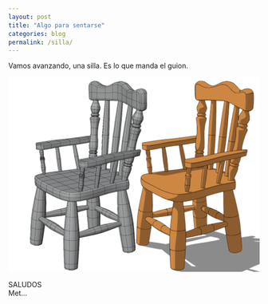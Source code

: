```yaml
---
layout: post
title: "Algo para sentarse"
categories: blog
permalink: /silla/
---
```

Vamos avanzando, una silla. Es lo que manda el guion.

<div align="center">
<a href="../assets/imagenes/silla-final.png" target="_blank">
<img src="../assets/imagenes/silla-final.png" alt="silla">
</a>
</div>

SALUDOS <br>
Met...